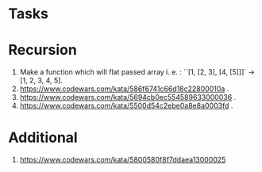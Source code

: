 # Tasks

# Recursion

1. Make a function which will flat passed array i. e. : ``[1, [2, 3], [4, [5]]]` ->  [1, 2, 3, 4, 5].
2. https://www.codewars.com/kata/586f6741c66d18c22800010a .
3. https://www.codewars.com/kata/5694cb0ec554589633000036 .
4. https://www.codewars.com/kata/5500d54c2ebe0a8e8a0003fd .

# Additional

1. https://www.codewars.com/kata/5800580f8f7ddaea13000025